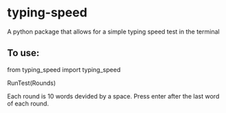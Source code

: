 # typing-speed
A python package that allows for a simple typing speed test in the terminal
## To use: 
from typing_speed import typing_speed


RunTest(Rounds)

Each round is 10 words devided by a space. Press enter after the last word of each round.
